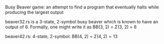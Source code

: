 Busy Beaver game: an attempt to find a program that eventually halts while producing the largest output

beaver32.rs is a 3-state, 2-symbol busy beaver which is known to have an output of 6. Formally, one might write it as BB(3, 2) = $\Sigma$(3, 2) = 6

beaver42.rs: 4-state, 2-symbol: BB(4, 2) = $\Sigma(4, 2) = 13$
